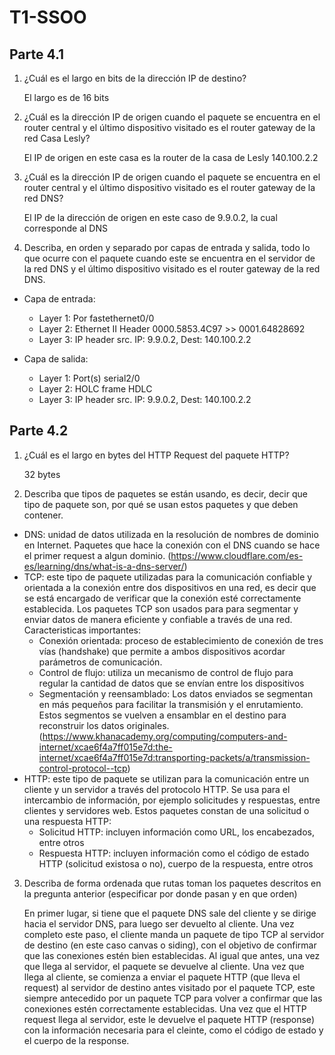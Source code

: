 # T1-SSOO

## Parte 4.1

1. ¿Cuál es el largo en bits de la dirección IP de destino?

   El largo es de 16 bits

2. ¿Cuál es la dirección IP de origen cuando el paquete se encuentra en el router central y el último dispositivo visitado es el router gateway de la red Casa Lesly?

   El IP de origen en este casa es la router de la casa de Lesly 140.100.2.2

3. ¿Cuál es la dirección IP de origen cuando el paquete se encuentra en el router central y el último dispositivo visitado es el router gateway de la red DNS?

   El IP de la dirección de origen en este caso de 9.9.0.2, la cual corresponde al DNS

4. Describa, en orden y separado por capas de entrada y salida, todo lo que ocurre con el paquete cuando este se encuentra en el servidor de la red DNS y el último dispositivo visitado es el router gateway de la red DNS.

* Capa de entrada:
    * Layer 1: Por fastethernet0/0
    * Layer 2: Ethernet II Header 0000.5853.4C97 >> 0001.64828692
    * Layer 3:  IP header src. IP: 9.9.0.2, Dest: 140.100.2.2

* Capa de salida: 
    * Layer 1: Port(s) serial2/0
    * Layer 2: HOLC frame HDLC
    * Layer 3: IP header src. IP: 9.9.0.2, Dest: 140.100.2.2

## Parte 4.2

1. ¿Cuál es el largo en bytes del HTTP Request del paquete HTTP?

   32 bytes
 
2. Describa que tipos de paquetes se están usando, es decir, decir que tipo de paquete son, por qué se usan estos paquetes y que deben contener.

* DNS: unidad de datos utilizada en la resolución de nombres de dominio en Internet. Paquetes que hace la conexión con el DNS cuando se hace el primer request a algun dominio.
(https://www.cloudflare.com/es-es/learning/dns/what-is-a-dns-server/)
* TCP: este tipo de paquete utilizadas para la comunicación confiable y orientada a la conexión entre dos dispositivos en una red, es decir que se está encargado de verificar que la conexión esté correctamente establecida. Los paquetes TCP son usados para para segmentar y enviar datos de manera eficiente y confiable a través de una red. Caracteristicas  importantes:
    * Conexión orientada: proceso de establecimiento de conexión de tres vías (handshake) que permite a ambos dispositivos acordar parámetros de comunicación.
    * Control de flujo: utiliza un mecanismo de control de flujo para regular la cantidad de datos que se envían entre los dispositivos
    * Segmentación y reensamblado: Los datos enviados se segmentan en más pequeños para facilitar la transmisión y el enrutamiento. Estos segmentos se vuelven a ensamblar en el destino para reconstruir los datos originales.
(https://www.khanacademy.org/computing/computers-and-internet/xcae6f4a7ff015e7d:the-internet/xcae6f4a7ff015e7d:transporting-packets/a/transmission-control-protocol--tcp)
* HTTP: este tipo de paquete se utilizan para la comunicación entre un cliente y un servidor a través del protocolo HTTP. Se usa para el intercambio de información, por ejemplo solicitudes y respuestas, entre clientes y servidores web. Estos paquetes constan de una solicitud o una respuesta HTTP:
    * Solicitud HTTP: incluyen información como URL, los encabezados, entre otros
    * Respuesta HTTP: incluyen información como el código de estado HTTP (solicitud existosa o no), cuerpo de la respuesta, entre otros

3. Describa de forma ordenada que rutas toman los paquetes descritos en la pregunta anterior (especificar por donde pasan y en que orden)

   En primer lugar, si tiene que el paquete DNS sale del cliente y se dirige hacia el servidor DNS, para luego ser devuelto al cliente. Una vez completo este paso, el cliente manda un paquete de tipo TCP al servidor de destino (en este caso canvas o siding), con el objetivo de confirmar que las conexiones estén bien establecidas. Al igual que antes, una vez que llega al servidor, el paquete se devuelve al cliente. Una vez que llega al cliente, se comienza a enviar el paquete HTTP (que lleva el request) al servidor de destino antes visitado por el paquete TCP, este siempre antecedido por un paquete TCP para volver a confirmar que las conexiones estén correctamente establecidas. Una vez que el HTTP request llega al servidor, este le devuelve el paquete HTTP (response) con la información necesaria para el cleinte, como el código de estado y el cuerpo de la response.

